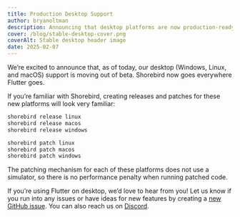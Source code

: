 ```yaml
---
title: Production Desktop Support
author: bryanoltman
description: Announcing that desktop platforms are now production-ready
cover: /blog/stable-desktop-cover.png
coverAlt: Stable desktop header image
date: 2025-02-07
---
```


We’re excited to announce that, as of today, our desktop (Windows, Linux, and
macOS) support is moving out of beta. Shorebird now goes everywhere Flutter
goes.

If you’re familiar with Shorebird, creating releases and patches for these new
platforms will look very familiar:

```sh
shorebird release linux
shorebird release macos
shorebird release windows
```

```sh
shorebird patch linux
shorebird patch macos
shorebird patch windows
```

The patching mechanism for each of these platforms does not use a simulator, so
there is no performance penalty when running patched code.

If you’re using Flutter on desktop, we’d love to hear from you! Let us know if
you run into any issues or have ideas for new features by creating a [new GitHub
issue](https://github.com/shorebirdtech/shorebird/issues/new?template=Blank+issue).
You can also reach us on [Discord](https://discord.gg/shorebird).
